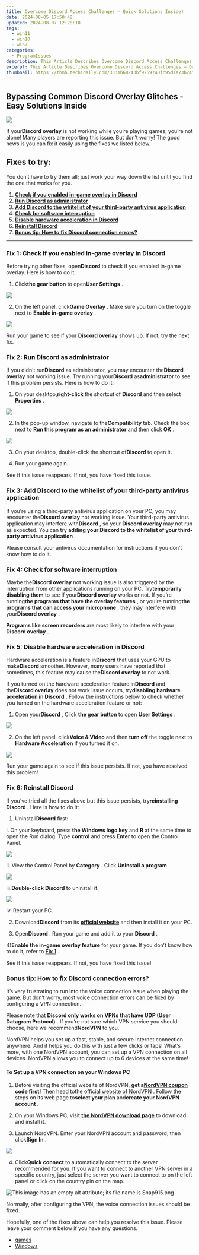 ```yaml
---
title: Overcome Discord Access Challenges – Quick Solutions Inside!
date: 2024-08-05 17:50:48
updated: 2024-08-07 12:28:18
tags:
  - win11
  - win10
  - win7
categories:
  - ProgramIssues
description: This Article Describes Overcome Discord Access Challenges – Quick Solutions Inside!
excerpt: This Article Describes Overcome Discord Access Challenges – Quick Solutions Inside!
thumbnail: https://thmb.techidaily.com/3331b68243bf9259740fc95d1a73b2453b86dd532a7a2ec26036834e7833dd28.jpg
---
```


## Bypassing Common Discord Overlay Glitches - Easy Solutions Inside

![](https://images.drivereasy.com/wp-content/uploads/2018/09/Snap1-300x146.jpg)

 If your**Discord overlay** is not working while you’re playing games, you’re not alone! Many players are reporting this issue. But don’t worry! The good news is you can fix it easily using the fixes we listed below.

## **Fixes to try:**

 You don’t have to try them all; just work your way down the list until you find the one that works for you.

1. **[Check if you enabled in-game overlay in Discord](https://tools.techidaily.com/drivereasy/download/)**
2. **[Run Discord as administrator](https://tools.techidaily.com/drivereasy/download/)**
3. **[Add Discord to the whitelist of your third-party antivirus application](https://tools.techidaily.com/drivereasy/download/)**
4. **[Check for software interruption](https://tools.techidaily.com/drivereasy/download/)**
5. **[Disable hardware acceleration in Discord](https://tools.techidaily.com/drivereasy/download/)**
6. **[Reinstall Discord](https://tools.techidaily.com/drivereasy/download/)**
7. [**Bonus tip: How to fix Discord connection errors?**](https://tools.techidaily.com/drivereasy/download/)

---

### Fix 1: Check if you enabled in-game overlay in Discord

 Before trying other fixes, open**Discord** to check if you enabled in-game overlay. Here is how to do it:

 1) Click**the gear button** to open**User Settings** .

![](https://images.drivereasy.com/wp-content/uploads/2018/09/Snap2-1.jpg)

 2) On the left panel, click**Game Overlay** . Make sure you turn on the toggle next to **Enable in-game overlay** .

![](https://images.drivereasy.com/wp-content/uploads/2023/12/Discord-enable-in-game-overlay-1-1200x714.jpg)

 Run your game to see if your **Discord overlay** shows up. If not, try the next fix.

### Fix 2: Run Discord as administrator

 If you didn’t run**Discord** as administrator, you may encounter the**Discord overlay** not working issue. Try running your**Discord** as**administrator** to see if this problem persists. Here is how to do it:

 1) On your desktop,**right-click** the shortcut of **Discord** and then select **Properties** .

![](https://images.drivereasy.com/wp-content/uploads/2018/09/Snap7.jpg)

 2) In the pop-up window, navigate to the**Compatibility** tab. Check the box next to **Run this program as an administrator** and then click **OK** .

![](https://images.drivereasy.com/wp-content/uploads/2018/09/Snap8.jpg)

 3) On your desktop, double-click the shortcut of**Discord** to open it.

 4) Run your game again.

See if this issue reappears. If not, you have fixed this issue.

### Fix 3: Add Discord to the whitelist of your third-party antivirus application

 If you’re using a third-party antivirus application on your PC, you may encounter the**Discord overlay** not working issue. Your third-party antivirus application may interfere with**Discord** , so your **Discord overlay** may not run as expected. You can try   **adding your Discord to the whitelist of your third-party antivirus application** .

 Please consult your antivirus documentation for instructions if you don’t know how to do it.

### Fix 4: Check for software interruption

 Maybe the**Discord overlay** not working issue is also triggered by the interruption from other applications running on your PC. Try**temporarily disabling them** to see if your**Discord overlay** works or not. If you’re running**the programs that have the overlay features** , or you’re running**the programs that can access your microphone** , they may interfere with your**Discord overlay** .

**Programs like screen recorders**  are most likely to interfere with your **Discord overlay** .

### Fix 5: Disable hardware acceleration in Discord

 Hardware acceleration is a feature in**Discord** that uses your GPU to make**Discord** smoother. However, many users have reported that sometimes, this feature may cause the**Discord overlay** to not work.

 If you turned on the hardware acceleration feature in**Discord** and the**Discord overlay** does not work issue occurs, try**disabling hardware acceleration in Discord** . Follow the instructions below to check whether you turned on the hardware acceleration feature or not:

 1) Open your**Discord** , Click **the gear button** to open **User Settings** .

![](https://images.drivereasy.com/wp-content/uploads/2018/09/Snap2-2.jpg)

 2) On the left panel, click**Voice & Video**  and then **turn off** the toggle next to **Hardware Acceleration** if you turned it on.

![](https://images.drivereasy.com/wp-content/uploads/2023/12/Discord-disable-hardware-acceleration-1200x714.jpg)

 Run your game again to see if this issue persists. If not, you have resolved this problem!

### Fix 6: Reinstall Discord

 If you’ve tried all the fixes above but this issue persists, try**reinstalling Discord** . Here is how to do it:

 1) Uninstall**Discord** first:

 i. On your keyboard, press **the Windows logo key** and **R** at the same time to open the Run dialog. Type **control** and press **Enter** to open the Control Panel.  

![](https://images.drivereasy.com/wp-content/uploads/2018/09/Snap10.jpg)

 ii. View the Control Panel by **Category** . Click **Uninstall a program** .  

![](https://images.drivereasy.com/wp-content/uploads/2018/09/Snap11.jpg)

 iii.**Double-click** **Discord** to uninstall it.  

![](https://images.drivereasy.com/wp-content/uploads/2018/09/Snap12-1.jpg)

iv. Restart your PC.

 2) Download**Discord** from its **[official website](https://discordapp.com/)**  and then install it on your PC.

 3) Open**Discord** . Run your game and add it to your **Discord** .

 4)**Enable the in-game overlay feature** for your game. If you don’t know how to do it, refer to[](https://tools.techidaily.com/drivereasy/download/) **[Fix 1](https://tools.techidaily.com/drivereasy/download/)**  .

See if this issue reappears. If not, you have fixed this issue!

### Bonus tip: How to fix Discord connection errors?

 It’s very frustrating to run into the voice connection issue when playing the game. But don’t worry, most voice connection errors can be fixed by configuring a VPN connection.

 Please note that **Discord only works on VPNs that have UDP (User Datagram Protocol)** . If you’re not sure which VPN service you should choose, here we recommend**NordVPN** to you.

 NordVPN helps you set up a fast, stable, and secure Internet connection anywhere. And it helps you do this with just a few clicks or taps! What’s more, with one NordVPN account, you can set up a VPN connection on all devices. NordVPN allows you to connect up to 6 devices at the same time!

#### To Set up a VPN connection on your Windows PC

 1) Before visiting the official website of NordVPN, **get a[NordVPN coupon code](https://tools.techidaily.com/drivereasy/download/) first!** Then head to[the official website of NordVPN](https://tools.techidaily.com/drivereasy/download/) . Follow the steps on its web page to**select your plan** and**create your NordVPN account** .

 2) On your Windows PC, visit **[the NordVPN download page](https://nordvpn.com/download/windows/)**  to download and install it.

 3) Launch NordVPN. Enter your NordVPN account and password, then click**Sign In** .

![](https://images.drivereasy.com/wp-content/uploads/2019/01/snap000383.png)

 4) Click**Quick connect** to automatically connect to the server recommended for you. If you want to connect to another VPN server in a specific country, just select the server you want to connect to on the left panel or click on the country pin on the map.

![This image has an empty alt attribute; its file name is Snap915.png](https://images.drivereasy.com/wp-content/uploads/2019/01/Snap915.png)

 Normally, after configuring the VPN, the voice connection issues should be fixed.

 Hopefully, one of the fixes above can help you resolve this issue. Please leave your comment below if you have any questions.

* [games](https://tools.techidaily.com/drivereasy/download/)
* [Windows](https://tools.techidaily.com/drivereasy/download/)

<ins class="adsbygoogle"
     style="display:block"
     data-ad-format="autorelaxed"
     data-ad-client="ca-pub-7571918770474297"
     data-ad-slot="1223367746"></ins>



<ins class="adsbygoogle"
     style="display:block"
     data-ad-client="ca-pub-7571918770474297"
     data-ad-slot="8358498916"
     data-ad-format="auto"
     data-full-width-responsive="true"></ins>
